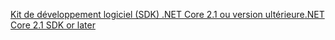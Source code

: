 [<span data-ttu-id="e3073-101">Kit de développement logiciel (SDK) .NET Core 2.1 ou version ultérieure</span><span class="sxs-lookup"><span data-stu-id="e3073-101">.NET Core 2.1 SDK or later</span></span>](https://dotnet.microsoft.com/download/dotnet-core)
